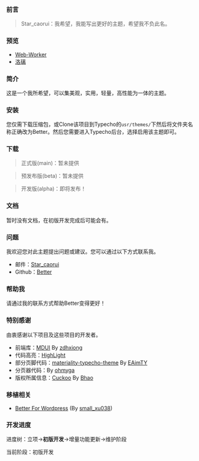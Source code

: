 ### 前言
> Star_caorui：我希望，我能写出更好的主题，希望我不负此名。

### 预览
  - [Web-Worker][1]
  - [洛璃][2]

### 简介
  这是一个我所希望，可以集美观，实用，轻量，高性能为一体的主题。

### 安装
  您仅需下载压缩包，或Clone该项目到Typecho的`usr/themes/`下然后将文件夹名称正确改为Better。然后您需要进入Typecho后台，选择启用该主题即可。

### 下载
> 正式版(main)：暂未提供

> 预发布版(beta)：暂未提供

> 开发版(alpha)：即将发布！

### 文档
  暂时没有文档，在初版开发完成后可能会有。

### 问题
  我欢迎您对此主题提出问题或建议。您可以通过以下方式联系我。
  - 邮件：[Star_caorui][3]
  - Github：[Better][4]

### 帮助我
  请通过我的联系方式帮助Better变得更好！

### 特别感谢
  由衷感谢以下项目及这些项目的开发者。
  - 前端库：[MDUI][5] By [zdhxiong][6]
  - 代码高亮：[HighLight][7]
  - 部分页脚代码：[materiality-typecho-theme][8] By [EAimTY][9]
  - 分页器代码：By [ohmyga][10]
  - 版权所属信息：[Cuckoo][11] By [Bhao][12]

### 移植相关
  - [Better For Wordpress][13] (By [small_xu038][14])

### 开发进度
  进度树：立项->**初版开发**->增量功能更新->维护阶段

  当前阶段：初版开发


  [1]: https://web-worker.cn
  [2]: https://www.ilolita.cn
  [3]: mailto:Star_caorui@qq.com
  [4]: https://github.com/Star-caorui/Better
  [5]: https://www.mdui.org
  [6]: https://github.com/zdhxiong
  [7]: https://highlightjs.org
  [8]: https://github.com/EAimTY/materiality-typecho-theme
  [9]: https://www.eaimty.com
  [10]: https://ohmyga.cn
  [11]: https://github.com/Bhaoo/Cuckoo
  [12]: https://dwd.moe
  [13]: https://www.gymxbl.com/3080.html
  [14]: https://www.gymxbl.com